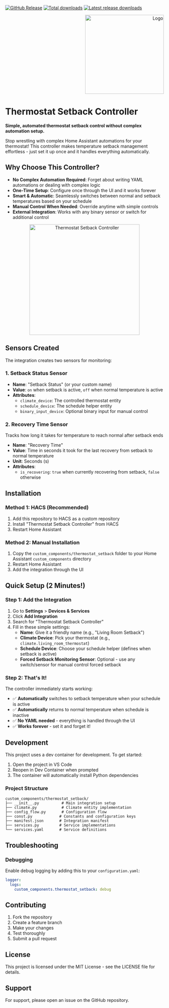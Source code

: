 [![GitHub Release][releases-shield]][releases]
[![Total downloads][total-downloads-shield]][total-downloads]
[![Latest release downloads][latest-release-downloads-shield]][latest-release-downloads]

<p align="right">
<img width="250" alt="Logo" src="https://raw.githubusercontent.com/toringer/home-assistant-thermostat-setback/master/assets/icon.png">
</p>

# Thermostat Setback Controller

**Simple, automated thermostat setback control without complex automation setup.**

Stop wrestling with complex Home Assistant automations for your thermostat! This controller makes temperature setback management effortless - just set it up once and it handles everything automatically.

## Why Choose This Controller?

- **No Complex Automation Required**: Forget about writing YAML automations or dealing with complex logic
- **One-Time Setup**: Configure once through the UI and it works forever
- **Smart & Automatic**: Seamlessly switches between normal and setback temperatures based on your schedule
- **Manual Control When Needed**: Override anytime with simple controls
- **External Integration**: Works with any binary sensor or switch for additional control

<p align="center">
<img width="350" alt="Thermostat Setback Controller" src="https://raw.githubusercontent.com/toringer/home-assistant-thermostat-setback/master/assets/device.png">
</p>


## Sensors Created

The integration creates two sensors for monitoring:

### 1. Setback Status Sensor
- **Name**: "Setback Status" (or your custom name)
- **Value**: `on` when setback is active, `off` when normal temperature is active
- **Attributes**:
  - `climate_device`: The controlled thermostat entity
  - `schedule_device`: The schedule helper entity
  - `binary_input_device`: Optional binary input for manual control

### 2. Recovery Time Sensor
Tracks how long it takes for temperature to reach normal after setback ends

- **Name**: "Recovery Time"
- **Value**: Time in seconds it took for the last recovery from setback to normal temperature
- **Unit**: Seconds (s)
- **Attributes**:
  - `is_recovering`: `true` when currently recovering from setback, `false` otherwise




## Installation

### Method 1: HACS (Recommended)

1. Add this repository to HACS as a custom repository
2. Install "Thermostat Setback Controller" from HACS
3. Restart Home Assistant

### Method 2: Manual Installation

1. Copy the `custom_components/thermostat_setback` folder to your Home Assistant `custom_components` directory
2. Restart Home Assistant
3. Add the integration through the UI

## Quick Setup (2 Minutes!)

### Step 1: Add the Integration

1. Go to **Settings** > **Devices & Services**
2. Click **Add Integration**
3. Search for "Thermostat Setback Controller"
4. Fill in these simple settings:
   - **Name**: Give it a friendly name (e.g., "Living Room Setback")
   - **Climate Device**: Pick your thermostat (e.g., `climate.living_room_thermostat`)
   - **Schedule Device**: Choose your schedule helper (defines when setback is active)
   - **Forced Setback Monitoring Sensor**: Optional - use any switch/sensor for manual control forced setback

### Step 2: That's It!

The controller immediately starts working:
- ✅ **Automatically** switches to setback temperature when your schedule is active
- ✅ **Automatically** returns to normal temperature when schedule is inactive
- ✅ **No YAML needed** - everything is handled through the UI
- ✅ **Works forever** - set it and forget it!


## Development

This project uses a dev container for development. To get started:

1. Open the project in VS Code
2. Reopen in Dev Container when prompted
3. The container will automatically install Python dependencies

### Project Structure

```
custom_components/thermostat_setback/
├── __init__.py          # Main integration setup
├── climate.py           # Climate entity implementation
├── config_flow.py       # Configuration flow
├── const.py            # Constants and configuration keys
├── manifest.json       # Integration manifest
├── services.py         # Service implementations
└── services.yaml       # Service definitions
```

## Troubleshooting

### Debugging

Enable debug logging by adding this to your `configuration.yaml`:

```yaml
logger:
  logs:
    custom_components.thermostat_setback: debug
```

## Contributing

1. Fork the repository
2. Create a feature branch
3. Make your changes
4. Test thoroughly
5. Submit a pull request

## License

This project is licensed under the MIT License - see the LICENSE file for details.

## Support

For support, please open an issue on the GitHub repository.


[releases-shield]: https://img.shields.io/github/v/release/toringer/home-assistant-thermostat-setback?style=flat-square
[releases]: https://github.com/toringer/home-assistant-thermostat-setback/releases
[total-downloads-shield]: https://img.shields.io/github/downloads/toringer/home-assistant-thermostat-setback/total?style=flat-square
[total-downloads]: https://github.com/toringer/home-assistant-thermostat-setback
[latest-release-downloads-shield]: https://img.shields.io/github/downloads/toringer/home-assistant-thermostat-setback/latest/total?style=flat-square
[latest-release-downloads]: https://github.com/toringer/home-assistant-thermostat-setback